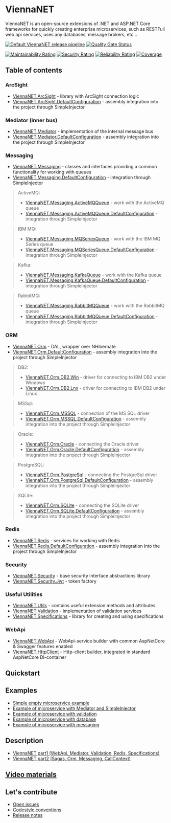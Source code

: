 # ViennaNET

ViennaNET is an open-source extensions of .NET and ASP.NET Core frameworks for quickly creating enterprise
microservices, such as RESTFull web api services, uses any databases, message brokers, etc...

[![Default ViennaNET release pipeline][49]][50]
[![Quality Gate Status][51]][52]

[![Maintainability Rating][53]][54]
[![Security Rating][55]][56]
[![Reliability Rating][57]][58]
[![Coverage][59]][60]

## Table of contents

### ArcSight

* [ViennaNET.ArcSight][1] - library with ArcSight connection logic
* [ViennaNET.ArcSight.DefaultConfiguration][2] - assembly integration into the project through SimpleInjector

### Mediator (inner bus)

* [ViennaNET.Mediator][3] - implementation of the internal message bus
* [ViennaNET.Mediator.DefaultConfiguration][4] - assembly integration into the project through SimpleInjector

### Messaging

* [ViennaNET.Messaging][5] - classes and interfaces providing a common functionality for working with queues
* [ViennaNET.Messaging.DefaultConfiguration][6] - integration through SimpleInjector

> ActiveMQ:
> * [ViennaNET.Messaging.ActiveMQQueue][7] - work with the ActiveMQ queue
> * [ViennaNET.Messaging.ActiveMQQueue.DefaultConfiguration][8] - integration through SimpleInjector

> IBM MQ:
> * [ViennaNET.Messaging.MQSeriesQueue][9] - work with the IBM MQ Series queue
> * [ViennaNET.Messaging.MQSeriesQueue.DefaultConfiguration][10] - integration through SimpleInjector

> Kafka:
> * [ViennaNET.Messaging.KafkaQueue][11] - work with the Kafka queue
> * [ViennaNET.Messaging.KafkaQueue.DefaultConfiguration][12] - integration through SimpleInjector

> RabbitMQ:
> * [ViennaNET.Messaging.RabbitMQQueue][13] - work with the RabbitMQ queue
> * [ViennaNET.Messaging.RabbitMQQueue.DefaultConfiguration][14] - integration through SimpleInjector

### ORM

* [ViennaNET.Orm][15] - DAL, wrapper over NHibernate
* [ViennaNET.Orm.DefaultConfiguration][16] - assembly integration into the project through SimpleInjector

> DB2:
> * [ViennaNET.Orm.DB2.Win][17] - driver for connecting to IBM DB2 under Windows
> * [ViennaNET.Orm.DB2.Lnx][18] - driver for connecting to IBM DB2 under Linux

> MSSql:
> * [ViennaNET.Orm.MSSQL][19] - connection of the MS SQL driver
> * [ViennaNET.Orm.MSSQL.DefaultConfiguration][20] - assembly integration into the project through SimpleInjector

> Oracle:
> * [ViennaNET.Orm.Oracle][21] - connecting the Oracle driver
> * [ViennaNET.Orm.Oracle.DefaultConfiguration][22] - assembly integration into the project through SimpleInjector

> PostgreSQL:
> * [ViennaNET.Orm.PostgreSql][23] - connecting the PostgreSql driver
> * [ViennaNET.Orm.PostgreSql.DefaultConfiguration][24] - assembly integration into the project through SimpleInjector

> SQLite:
> * [ViennaNET.Orm.SQLite][25] - connecting the SQLite driver
> * [ViennaNET.Orm.SQLite.DefaultConfiguration][26] - assembly integration into the project through SimpleInjector

### Redis

* [ViennaNET.Redis][27] - services for working with Redis
* [ViennaNET.Redis.DefaultConfiguration][28] - assembly integration into the project through SimpleInjector

### Security

* [ViennaNET.Security][29] - base security interface abstractions library
* [ViennaNET.Security.Jwt][30] - token factory

### Useful Utilities

* [ViennaNET.Utils][31] - contains useful extension methods and attributes
* [ViennaNET.Validation][32] - implementation of validation services
* [ViennaNET.Specifications][33] - library for creating and using specifications

### WebApi

* [ViennaNET.WebApi][35] - WebApi-service builder with common AspNetCore & Swagger features enabled
* [ViennaNET.HttpClient][36] - Http-client builder, integrated in standard AspNetCore DI-container

## Quickstart

## Examples

* [Simple empty microservice example][37]
* [Example of microservice with Mediator and SimpleInjector][38]
* [Example of microservice with validation][39]
* [Example of microservice with database][40]
* [Example of microservice with messaging][42]

## Description

* [ViennaNET part1 (WebApi, Mediator, Validation, Redis, Specifications)][43]
* [ViennaNET part2 (Sagas, Orm, Messaging, CallContext)][44]

## [Video materials][45]

## Let's contribute

* [Open issues][46]
* [Codestyle conventions][47]
* [Release notes][48]

[1]: <src/ViennaNET.ArcSight/> "Руководство по пакету ViennaNET.ArcSight"

[2]: <src/ViennaNET.ArcSight.DefaultConfiguration> "Пакет SimpleInjector для регистрации клиента ArcSight в DI"

[3]: <src/ViennaNET.Mediator/> "Руководство по пакету ViennaNET.Mediator"

[4]: <src/ViennaNET.Mediator.DefaultConfiguration> "Пакет SimpleInjector для регистрации клиента Mediator в DI"

[5]: <src/ViennaNET.Messaging/> "Руководство по пакету ViennaNET.Messaging"

[6]: <src/ViennaNET.Messaging.DefaultConfiguration> "Пакет SimpleInjector для регистрации клиента Messaging в DI"

[7]: <src/ViennaNET.Messaging.ActiveMQQueue/> "Руководство по пакету ViennaNET.Messaging.ActiveMQQueue"

[8]: <src/ViennaNET.Messaging.ActiveMQQueue.DefaultConfiguration> "Пакет SimpleInjector для регистрации клиента Messaging.ActiveMQQueue в DI"

[9]: <src/ViennaNET.Messaging.MQSeriesQueue/> "Руководство по пакету ViennaNET.Messaging.MQSeriesQueue"

[10]: <src/ViennaNET.Messaging.MQSeriesQueue.DefaultConfiguration> "Пакет SimpleInjector для регистрации клиента Messaging.MQSeriesQueue в DI"

[11]: <src/ViennaNET.Messaging.KafkaQueue/> "Руководство по пакету ViennaNET.Messaging.KafkaQueue"

[12]: <src/ViennaNET.Messaging.KafkaQueue.DefaultConfiguration> "Пакет SimpleInjector для регистрации клиента Messaging.KafkaQueue в DI"

[13]: <src/ViennaNET.Messaging.RabbitMQQueue/> "Руководство по пакету ViennaNET.Messaging.RabbitMQQueue"

[14]: <src/ViennaNET.Messaging.RabbitMQQueue.DefaultConfiguration> "Пакет SimpleInjector для регистрации клиента Messaging.RabbitMQQueue в DI"

[15]: <src/ViennaNET.Orm/> "Руководство по пакету ViennaNET.Orm"

[16]: <src/ViennaNET.Orm.DefaultConfiguration> "Пакет SimpleInjector для регистрации клиента ViennaNET.Orm в DI"

[17]: <src/ViennaNET.Orm.DB2.Win.DefaultConfiguration/> "Пакет SimpleInjector для регистрации клиента ViennaNET.Orm.DB2.Win в DI"

[18]: <src/ViennaNET.Orm.DB2.Lnx.DefaultConfiguration> "Пакет SimpleInjector для регистрации клиента ViennaNET.Orm.DB2.Lnx в DI"

[19]: <src/ViennaNET.Orm.MSSQL/> "Руководство по пакету ViennaNET.Orm.MSSQL"

[20]: <src/ViennaNET.Orm.MSSQL.DefaultConfiguration> "Пакет SimpleInjector для регистрации клиента ViennaNET.Orm.MSSQL в DI"

[21]: <src/ViennaNET.Orm.Oracle/> "Руководство по пакету ViennaNET.Orm.Oracle"

[22]: <src/ViennaNET.Orm.Oracle.DefaultConfiguration> "Пакет SimpleInjector для регистрации клиента ViennaNET.Orm.Oracle в DI"

[23]: <src/ViennaNET.Orm.PostgreSql/> "Руководство по пакету ViennaNET.Orm.PostgreSql"

[24]: <src/ViennaNET.Orm.PostgreSql.DefaultConfiguration> "Пакет SimpleInjector для регистрации клиента ViennaNET.Orm.PostgreSql в DI"

[25]: <src/ViennaNET.Orm.SQLite/> "Руководство по пакету ViennaNET.Orm.SQLite"

[26]: <src/ViennaNET.Orm.SQLite.DefaultConfiguration> "Пакет SimpleInjector для регистрации клиента ViennaNET.Orm.SQLite в DI"

[27]: <src/ViennaNET.Redis/> "Руководство по пакету ViennaNET.Redis"

[28]: <src/ViennaNET.Redis.DefaultConfiguration> "Пакет SimpleInjector для регистрации клиента ViennaNET.Redis в DI"

[29]: <src/ViennaNET.Security> "Контекст безопасности"

[30]: <src/ViennaNET.Security.Jwt> "Контекст безопасности JWT"

[31]: <src/ViennaNET.Utils> "Некоторые вспомогательные программы"

[32]: <src/ViennaNET.Validation> "Компонент предоставляющий Api для создания валидаторов"

[33]: <src/ViennaNET.Specifications> "Компонент предоставляющий Api для созданя спецификаций"

[35]: <src/ViennaNET.WebApi> "ViennaNET.WebApi"

[36]: <src/ViennaNET.HttpClient> "ViennaNET.HttpClient"

[37]: <src/Examples/1-empty-service> "Пример создания простой WebApi  службы на основе ViennaNET"

[38]: <src/Examples/2-mediator> "Пример использования ViennaNET.Mediator"

[39]: <src/Examples/3-validation> "Пример использования ViennaNET.Validation"

[40]: <src/Examples/4-orm> "Пример использования ViennaNET.Orm"

[42]: <src/Examples/6-messaginga> "Пример использования ViennaNET.Messaging"

[43]: <https://habr.com/ru/company/raiffeisenbank/blog/494830/> "ViennaNET part1"

[44]: <https://habr.com/ru/company/raiffeisenbank/blog/516540/> "ViennaNET part2"

[45]: <https://github.com/Raiffeisen-DGTL/ViennaNET/wiki/Video-materials> "Video materials"

[46]: <https://github.com/Raiffeisen-DGTL/ViennaNET/issues> "Open issues"

[47]: <https://github.com/Raiffeisen-DGTL/ViennaNET/wiki/Codestyle-conventions> "Codestyle conventions"

[48]: <RELEASE_NOTES.md> "Release notes"

[49]: <https://github.com/Raiffeisen-DGTL/ViennaNET/actions/workflows/default.yml/badge.svg> "Pipeline status badge"

[50]: <https://github.com/Raiffeisen-DGTL/ViennaNET/actions/workflows/default.yml> "Default pipeline link"

[51]: <https://sonarcloud.io/api/project_badges/measure?project=Raiffeisen-DGTL_ViennaNET&metric=alert_status> "Quality Gate Status badge"

[52]: <https://sonarcloud.io/dashboard?id=Raiffeisen-DGTL_ViennaNET> "Quality Gate Status link"

[53]: <https://sonarcloud.io/api/project_badges/measure?project=Raiffeisen-DGTL_ViennaNET&metric=sqale_rating> "Maintainability rating badge"

[54]: <https://sonarcloud.io/dashboard?id=Raiffeisen-DGTL_ViennaNET> "Maintainability rating link"

[55]: <https://sonarcloud.io/api/project_badges/measure?project=Raiffeisen-DGTL_ViennaNET&metric=security_rating> "Security Rating badge"

[56]: <https://sonarcloud.io/dashboard?id=Raiffeisen-DGTL_ViennaNET> "Security Rating link"

[57]: <https://sonarcloud.io/api/project_badges/measure?project=Raiffeisen-DGTL_ViennaNET&metric=reliability_rating> "Reliability Rating badge"

[58]: <https://sonarcloud.io/dashboard?id=Raiffeisen-DGTL_ViennaNET> "Reliability Rating link"

[59]: <https://sonarcloud.io/api/project_badges/measure?project=Raiffeisen-DGTL_ViennaNET&metric=coverage> "Coverage badge"

[60]: <https://sonarcloud.io/dashboard?id=Raiffeisen-DGTL_ViennaNET> "Coverage link"